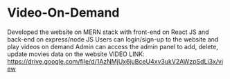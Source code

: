 # Video-On-Demand
Developed the website on MERN stack with front-end on React JS and back-end on express/node JS
Users can login/sign-up to the website and play videos on demand 
Admin can access the admin panel to add, delete, update movies data on the website
VIDEO LINK: https://drive.google.com/file/d/1AzNMjUx6juBceU4xv3ukV2AWzpSdLj3x/view
